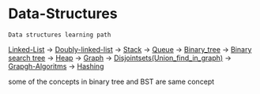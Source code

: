 # Data-Structures
	Data structures learning path

[Linked-List](https://github.com/Ranjith54321/Data-Structures/tree/master/Linked-list1) -> [Doubly-linked-list](https://github.com/Ranjith54321/Data-Structures/tree/master/Doubly-linked-list) -> [Stack](https://github.com/Ranjith54321/Data-Structures/tree/master/stack) -> [Queue](https://github.com/Ranjith54321/Data-Structures/tree/master/Queue) -> [Binary_tree](https://github.com/Ranjith54321/Data-Structures/tree/master/Binary_tree(Trees)) -> [Binary search tree](https://github.com/Ranjith54321/Data-Structures/tree/master/Binary%20search%20Tree%20(BST)) -> [Heap](https://github.com/Ranjith54321/Data-Structures/tree/master/Heap) -> [Graph](https://github.com/Ranjith54321/Data-Structures/tree/master/Graph) -> [Disjointsets(Union_find_in_graph)](https://github.com/Ranjith54321/Data-Structures/tree/master/Disjointsets(Union_find_in_graph)) -> [Grapgh-Algoritms](https://github.com/Ranjith54321/Data-Structures/tree/master/Graph_Algorithms) -> [Hashing](https://github.com/Ranjith54321/Data-Structures/tree/master/Hashing)


some of the concepts in binary tree and BST are same concept
